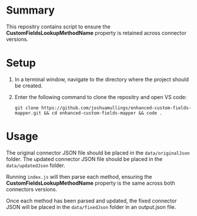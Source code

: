 # Summary

This repositry contains script to ensure the **CustomFieldsLookupMethodName** property is retained across connector versions.

# Setup

1. In a terminal window, navigate to the directory where the project should be created.
2. Enter the following command to clone the repositry and open VS code:

    ```
    git clone https://github.com/joshuamullings/enhanced-custom-fields-mapper.git && cd enhanced-custom-fields-mapper && code .
    ```

# Usage

The original connector JSON file should be placed in the `data/originalJson` folder.
The updated connector JSON file should be placed in the `data/updatedJson` folder.

Running `index.js` will then parse each method, ensuring the **CustomFieldsLookupMethodName** property is the same across both connectors versions.

Once each method has been parsed and updated, the fixed connector JSON will be placed in the `data/fixedJson` folder in an output.json file.
